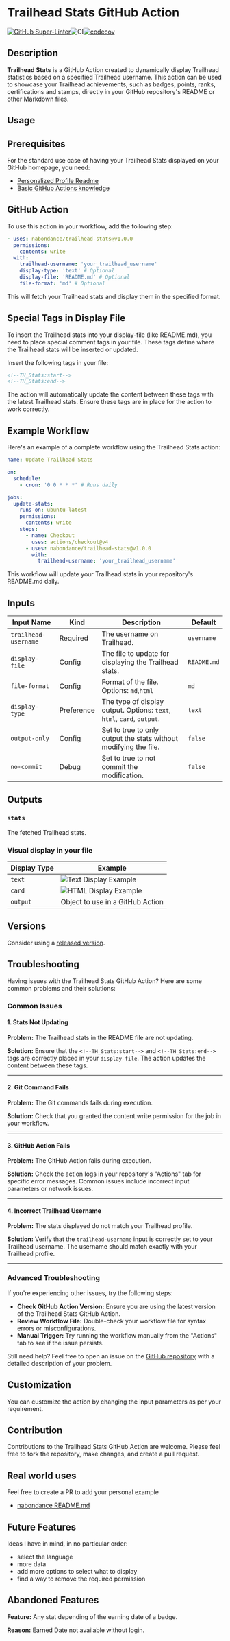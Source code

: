# Trailhead Stats GitHub Action

[![GitHub Super-Linter](https://github.com/nabondance/Trailhead-Stats/actions/workflows/linter.yml/badge.svg)](https://github.com/super-linter/super-linter)![CI](https://github.com/nabondance/Trailhead-Stats/actions/workflows/ci.yml/badge.svg)[![codecov](https://codecov.io/gh/nabondance/Trailhead-Stats/branch/main/graph/badge.svg)](https://codecov.io/gh/nabondance/Trailhead-Stats)

## Description

**Trailhead Stats** is a GitHub Action created to dynamically display Trailhead
statistics based on a specified Trailhead username. This action can be used to
showcase your Trailhead achievements, such as badges, points, ranks,
certifications and stamps, directly in your GitHub repository's README or other
Markdown files.

## Usage

## Prerequisites

For the standard use case of having your Trailhead Stats displayed
on your GitHub homepage, you need:

- [Personalized Profile Readme](https://docs.github.com/en/account-and-profile/setting-up-and-managing-your-github-profile/customizing-your-profile/managing-your-profile-readme)
- [Basic GitHub Actions knowledge](https://docs.github.com/en/actions/quickstart)

## GitHub Action

To use this action in your workflow, add the following step:

```yaml
- uses: nabondance/trailhead-stats@v1.0.0
  permissions:
    contents: write
  with:
    trailhead-username: 'your_trailhead_username'
    display-type: 'text' # Optional
    display-file: 'README.md' # Optional
    file-format: 'md' # Optional
```

This will fetch your Trailhead stats and display them in the specified format.

## Special Tags in Display File

To insert the Trailhead stats into your display-file (like README.md), you need
to place special comment tags in your file. These tags define where the
Trailhead stats will be inserted or updated.

Insert the following tags in your file:

```markdown
<!--TH_Stats:start-->
<!--TH_Stats:end-->
```

The action will automatically update the content between these tags with the
latest Trailhead stats. Ensure these tags are in place for the action to work
correctly.

## Example Workflow

Here's an example of a complete workflow using the Trailhead Stats action:

```yaml
name: Update Trailhead Stats

on:
  schedule:
    - cron: '0 0 * * *' # Runs daily

jobs:
  update-stats:
    runs-on: ubuntu-latest
    permissions:
      contents: write
    steps:
      - name: Checkout
        uses: actions/checkout@v4
      - uses: nabondance/trailhead-stats@v1.0.0
        with:
          trailhead-username: 'your_trailhead_username'
```

This workflow will update your Trailhead stats in your repository's README.md
daily.

## Inputs

| Input Name           | Kind       | Description                                                            | Default     |
| -------------------- | ---------- | ---------------------------------------------------------------------- | ----------- |
| `trailhead-username` | Required   | The username on Trailhead.                                             | `username`  |
| `display-file`       | Config     | The file to update for displaying the Trailhead stats.                 | `README.md` |
| `file-format`        | Config     | Format of the file. Options: `md`,`html`                               | `md`        |
| `display-type`       | Preference | The type of display output. Options: `text`, `html`, `card`, `output`. | `text`      |
| `output-only`        | Config     | Set to true to only output the stats without modifying the file.       | `false`     |
| `no-commit`          | Debug      | Set to true to not commit the modification.                            | `false`     |

## Outputs

### `stats`

The fetched Trailhead stats.

### Visual display in your file

| Display Type | Example                                                 |
| ------------ | ------------------------------------------------------- |
| `text`       | ![Text Display Example](images/readme/display_text.png) |
| `card`       | ![HTML Display Example](images/readme/display_card.png) |
| `output`     | Object to use in a GitHub Action                        |

## Versions

Consider using a
[released version](https://github.com/nabondance/Trailhead-Stats/releases).

## Troubleshooting

Having issues with the Trailhead Stats GitHub Action? Here are some common
problems and their solutions:

### Common Issues

#### 1. **Stats Not Updating**

**Problem:** The Trailhead stats in the README file are not updating.

**Solution:** Ensure that the `<!--TH_Stats:start-->` and `<!--TH_Stats:end-->`
tags are correctly placed in your `display-file`. The action updates the content
between these tags.

---

#### 2. **Git Command Fails**

**Problem:** The Git commands fails during execution.

**Solution:** Check that you granted the content:write permission for the job in
your workflow.

---

#### 3. **GitHub Action Fails**

**Problem:** The GitHub Action fails during execution.

**Solution:** Check the action logs in your repository's "Actions" tab for
specific error messages. Common issues include incorrect input parameters or
network issues.

---

#### 4. **Incorrect Trailhead Username**

**Problem:** The stats displayed do not match your Trailhead profile.

**Solution:** Verify that the `trailhead-username` input is correctly set to
your Trailhead username. The username should match exactly with your Trailhead
profile.

---

### Advanced Troubleshooting

If you're experiencing other issues, try the following steps:

- **Check GitHub Action Version:** Ensure you are using the latest version of
  the Trailhead Stats GitHub Action.
- **Review Workflow File:** Double-check your workflow file for syntax errors or
  misconfigurations.
- **Manual Trigger:** Try running the workflow manually from the "Actions" tab
  to see if the issue persists.

Still need help? Feel free to open an issue on the
[GitHub repository](https://github.com/nabondance/Trailhead-Stats/issues) with a
detailed description of your problem.

## Customization

You can customize the action by changing the input parameters as per your
requirement.

## Contribution

Contributions to the Trailhead Stats GitHub Action are welcome. Please feel free
to fork the repository, make changes, and create a pull request.

## Real world uses

Feel free to create a PR to add your personal example

- [nabondance README.md](https://github.com/nabondance/nabondance/blob/master/README.md#--my-trailhead-stats)

## Future Features

Ideas I have in mind, in no particular order:

- select the language
- more data
- add more options to select what to display
- find a way to remove the required permission

## Abandoned Features

**Feature:** Any stat depending of the earning date of a badge.

**Reason:** Earned Date not available without login.
